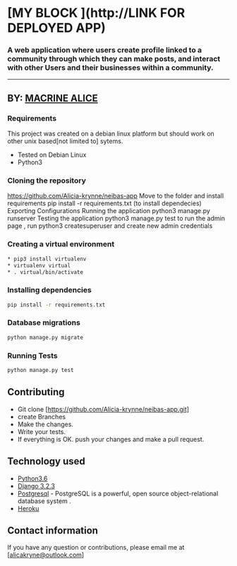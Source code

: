 # [MY BLOCK ](http://LINK FOR DEPLOYED APP)

### A web application where users create profile linked to a community through which they can make posts, and interact with other Users and their businesses within a community.
------------------------------------------------------------------------
## BY: [MACRINE ALICE ](https://github.com/Alicia-krynne)

### Requirements
This project was created on a debian linux platform but should work on other unix based[not limited to] sytems.
* Tested on Debian Linux
* Python3
### Cloning the repository
https://github.com/Alicia-krynne/neibas-app
Move to the folder and install requirements
pip install -r requirements.txt (to  install dependecies)
Exporting Configurations
Running the application
python3 manage.py runserver
Testing the application
python3 manage.py test
to  run  the  admin page , run python3 createsuperuser and  create new  admin  credentials
### Creating a virtual environment
```bash
* pip3 install virtualenv
* virtualenv virtual
* . virtual/bin/activate
```
### Installing dependencies
```bash
pip install -r requirements.txt
```

### Database migrations
```bash
python manage.py migrate
```
### Running Tests
```bash
python manage.py test
```

## Contributing
- Git clone [https://github.com/Alicia-krynne/neibas-app.git]
- create Branches
- Make the changes.
- Write your tests.
- If everything is OK. push your changes and make a pull request.
## Technology used
* [Python3.6](https://www.python.org/)
* [Django 3.2.3](https://docs.djangoproject.com/en/3.2/)
* [Postgresql](https://www.postgresql.org/docs/) - PostgreSQL is a powerful, open source object-relational database system .
* [Heroku](https://heroku.com)

## Contact information 
If you have any question or contributions, please email me at [alicakryne@outlook.com]